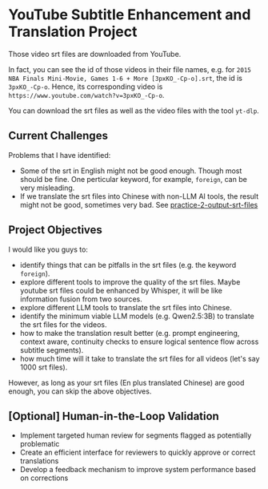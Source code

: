 # YouTube Subtitle Enhancement and Translation Project

Those video srt files are downloaded from YouTube.

In fact, you can see the id of those videos in their file names, e.g. for `2015 NBA Finals Mini-Movie, Games 1-6 + More [3pxKO_-Cp-o].srt`, the id is `3pxKO_-Cp-o`. Hence, its corresponding video is `https://www.youtube.com/watch?v=3pxKO_-Cp-o`.

You can download the srt files as well as the video files with the tool `yt-dlp`.

## Current Challenges

Problems that I have identified:
- Some of the srt in English might not be good enough. Though most should be fine. One perticular keyword, for example, `foreign`, can be very misleading.
- If we translate the srt files into Chinese with non-LLM AI tools, the result might not be good, sometimes very bad. See [practice-2-output-srt-files](../week-4/practice-2-output-srt-files/)

## Project Objectives

I would like you guys to:
- identify things that can be pitfalls in the srt files (e.g. the keyword `foreign`).
- explore different tools to improve the quality of the srt files. Maybe youtube srt files could be enhanced by Whisper, it will be like information fusion from two sources.
- explore different LLM tools to translate the srt files into Chinese. 
- identify the minimum viable LLM models (e.g. Qwen2.5:3B) to translate the srt files for the videos.
- how to make the translation result better (e.g. prompt engineering, context aware, continuity checks to ensure logical sentence flow across subtitle segments).
- how much time will it take to translate the srt files for all videos (let's say 1000 srt files).

However, as long as your srt files (En plus translated Chinese) are good enough, you can skip the above objectives. 


## [Optional] Human-in-the-Loop Validation
   - Implement targeted human review for segments flagged as potentially problematic
   - Create an efficient interface for reviewers to quickly approve or correct translations
   - Develop a feedback mechanism to improve system performance based on corrections



